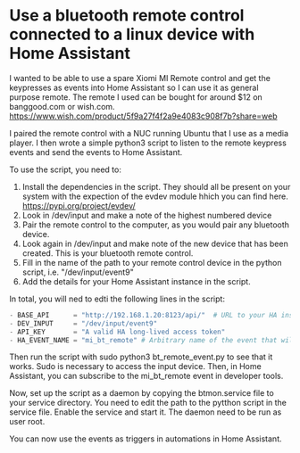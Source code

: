 # Use a bluetooth remote control connected to a linux device with Home Assistant

I wanted to be able to use a spare Xiomi MI Remote control and get the keypresses as events into Home Assistant so I can use it as general purpose remote. The remote I used can be bought for around $12 on banggood.com or wish.com.  https://www.wish.com/product/5f9a27f4f2a9e4083c908f7b?share=web

I paired the remote control with a NUC running Ubuntu that I use as a media player. I then wrote a simple python3 script to listen to the remote keypress events and send the events to Home Assistant.

To use the script, you need to:
1. Install the dependencies in the script. They should all be present on your system with the expection of the evdev module hhich you can find here. https://pypi.org/project/evdev/
1. Look in /dev/input and make a note of the highest numbered device
2. Pair the remote control to the computer, as you would pair any bluetooth device.
3. Look again in /dev/input and make note of the new device that has been created. This is your bluetooth remote control.
4. Fill in the name of the path to your remote control device in the python script, i.e. "/dev/input/event9"
5. Add the details for your Home Assistant instance in the script.

In total, you will ned to edti the following lines in the script:
````python
- BASE_API      = "http://192.168.1.20:8123/api/"  # URL to your HA instance.
- DEV_INPUT     = "/dev/input/event9"             
- API_KEY       = "A valid HA long-lived access token"
- HA_EVENT_NAME = "mi_bt_remote" # Arbitrary name of the event that will get fired.
````

Then run the script with sudo python3 bt_remote_event.py to see that it works. Sudo is necessary to access the input device. Then, in Home Assistant, you can subscribe to the mi_bt_remote event in developer tools.

Now, set up the script as a daemon by copying the btmon.service file to your service directory. You need to edit the path to the pytthon script in the service file. Enable the service and start it. The daemon need to be run as user root.

You can now use the events as triggers in automations in Home Assistant.
